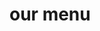 
<html lang="en">
  <head>
    <meta charset="utf-8">
    <meta name="viewport" content="width=device-width, initial-scale=1">
    <title>our menu</title>
  </head>
  <body>
    <h1>our menu </h1>
  </body>
</html>